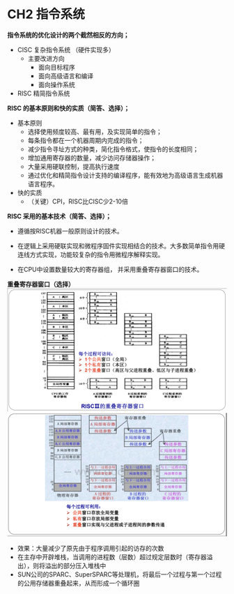 # CH2 指令系统

**指令系统的优化设计的两个截然相反的方向；**
- CISC 复杂指令系统 （硬件实现多）
  - 主要改进方向
    - 面向目标程序
    - 面向高级语言和编译
    - 面向操作系统
- RISC 精简指令系统

**RISC 的基本原则和快的实质（简答、选择）；**
- 基本原则
  - 选择使用频度较高、最有用，及实现简单的指令；
  - 每条指令都在一个机器周期内完成的指令；
  - 减少指令寻址方式的种类，简化指令格式，使指令的长度相同；
  - 增加通用寄存器的数量，减少访问存储器操作；
  - 大量采用硬联控制，提高执行速度
  - 通过优化和精简指令设计支持的编译程序，能有效地为高级语言生成机器语言程序。
- 快的实质
  - （关键）CPI，RISC比CISC少2-10倍

**RISC 采用的基本技术（简答、选择）；**
- 遵循按RISC机器一般原则设计的技术。

- 在逻辑上采用硬联实现和微程序固件实现相结合的技术。大多数简单指令用硬连线方式实现，功能较复杂的指令用微程序解释实现。

- 在CPU中设置数量较大的寄存器组， 并采用重叠寄存器窗口的技术。

**重叠寄存器窗口（选择）**
![](pic/2-1.bmp)
![](pic/2-2.bmp)
- 效果：大量减少了原先由于程序调用引起的访存的次数
- 在主存中开辟堆栈，当调用的进程数（层数）超过规定层数时（寄存器溢出），则将溢出的部分压入堆栈中
- SUN公司的SPARC、SuperSPARC等处理机，将最后一个过程与第一个过程的公用存储器重叠起来，从而形成一个循环圈
